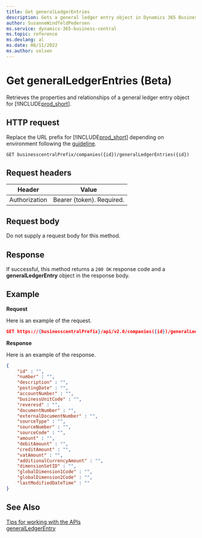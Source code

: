 ```yaml
---
title: Get generalLedgerEntries
description: Gets a general ledger entry object in Dynamics 365 Business Central.
author: SusanneWindfeldPedersen
ms.service: dynamics-365-business-central
ms.topic: reference
ms.devlang: al
ms.date: 08/11/2022
ms.author: solsen
---
```


<!-- NOTE: This article is an auto-generated stub from the metadata file. -->
<!-- The sections marked with an EDIT_IS_REQUIRED require manual editing. -->
# Get generalLedgerEntries (Beta)

Retrieves the properties and relationships of a general ledger entry object for [!INCLUDE[prod_short](../../../includes/prod_short.md)].

## HTTP request

Replace the URL prefix for [!INCLUDE[prod_short](../../../includes/prod_short.md)] depending on environment following the [guideline](../../../api-reference/v2.0/endpoints-apis-for-dynamics.md).
<!-- START>EDIT_IS_REQUIRED. There URL for accessing the endpoint might be different -->
```
GET businesscentralPrefix/companies({id})/generalLedgerEntries({id})
```
<!-- END>EDIT_IS_REQUIRED -->
## Request headers

|Header|Value|
|------|-----|
|Authorization  |Bearer {token}. Required. |

## Request body

Do not supply a request body for this method.

## Response

If successful, this method returns a ```200 OK``` response code and a **generalLedgerEntry** object in the response body.

## Example

**Request**

Here is an example of the request.
<!-- START>EDIT_IS_REQUIRED. There URL for accessing the endpoint might be different -->
```json
GET https://{businesscentralPrefix}/api/v2.0/companies({id})/generalLedgerEntries({id})
```
<!-- END>EDIT_IS_REQUIRED -->
**Response**

Here is an example of the response.

<!-- START>EDIT_IS_REQUIRED. Fill in values for properties -->
```json
{
    "id" : "",
    "number" : "",
    "description" : "",
    "postingDate" : "",
    "accountNumber" : "",
    "businessUnitCode" : "",
    "reveresd" : "",
    "documentNumber" : "",
    "externalDocumentNumber" : "",
    "sourceType" : "",
    "sourceNumber" : "",
    "sourceCode" : "",
    "amount" : "",
    "debitAmount" : "",
    "creditAmount" : "",
    "vatAmount" : "",
    "additionalCurrencyAmount" : "",
    "dimensionSetID" : "",
    "globalDimension1Code" : "",
    "globalDimension2Code" : "",
    "lastModifiedDateTime" : ""
}
```
<!-- END>EDIT_IS_REQUIRED -->
## See Also

[Tips for working with the APIs](/dynamics365/business-central/dev-itpro/developer/devenv-connect-apps-tips)  
[generalLedgerEntry](../resources/dynamics_generalLedgerEntry.md)  
